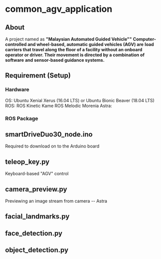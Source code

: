# common_agv_application

## About
A project named as **"Malaysian Automated Guided Vehicle""**
**Computer-controlled and wheel-based, automatic guided vehicles (AGV) are** 
**load carriers that travel along the floor of a facility without an onboard** 
**operator or driver. Their movement is directed by a combination of software**
**and sensor-based guidance systems.**

## Requirement (Setup)
### Hardware
OS: Ubuntu Xenial Xerus (16.04 LTS) or Ubuntu Bionic Beaver (18.04 LTS)
ROS: ROS Kinetic Kame ROS Melodic Morenia
Astra: 

### ROS Package


## smartDriveDuo30_node.ino
Required to download on to the Arduino board

## teleop_key.py
Keyboard-based "AGV" control

## camera_preview.py
Previewing an image stream from camera -- Astra

## facial_landmarks.py


## face_detection.py


## object_detection.py
